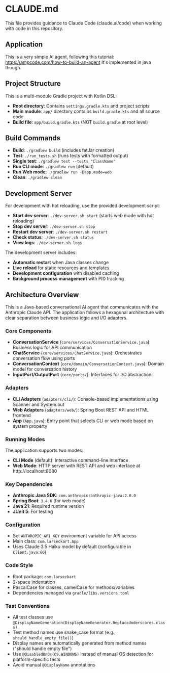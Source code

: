 # CLAUDE.md

This file provides guidance to Claude Code (claude.ai/code) when working with code in this repository.

## Application

This is a very simple AI agent, following this tutorial: https://ampcode.com/how-to-build-an-agent
It's implemented in java though.


## Project Structure

This is a multi-module Gradle project with Kotlin DSL:
- **Root directory**: Contains `settings.gradle.kts` and project scripts
- **Main module**: `app/` directory contains `build.gradle.kts` and all source code
- **Build file**: `app/build.gradle.kts` (NOT `build.gradle` at root level)

## Build Commands

- **Build**: `./gradlew build` (includes fatJar creation)
- **Test**: `./run_tests.sh` (runs tests with formatted output)
- **Single test**: `./gradlew test --tests "ClassName"`
- **Run CLI mode**: `./gradlew run` (default)
- **Run Web mode**: `./gradlew run -Dapp.mode=web`
- **Clean**: `./gradlew clean`

## Development Server

For development with hot reloading, use the provided development script:

- **Start dev server**: `./dev-server.sh start` (starts web mode with hot reloading)
- **Stop dev server**: `./dev-server.sh stop`
- **Restart dev server**: `./dev-server.sh restart`
- **Check status**: `./dev-server.sh status`
- **View logs**: `./dev-server.sh logs`

The development server includes:
- **Automatic restart** when Java classes change
- **Live reload** for static resources and templates
- **Development configuration** with disabled caching
- **Background process management** with PID tracking

## Architecture Overview

This is a Java-based conversational AI agent that communicates with the Anthropic Claude API. The application follows a hexagonal architecture with clear separation between business logic and I/O adapters.

### Core Components

- **ConversationService** (`core/services/ConversationService.java`): Business logic for API communication
- **ChatService** (`core/services/ChatService.java`): Orchestrates conversation flow using ports
- **ConversationContext** (`core/domain/ConversationContext.java`): Domain model for conversation history
- **InputPort/OutputPort** (`core/ports/`): Interfaces for I/O abstraction

### Adapters

- **CLI Adapters** (`adapters/cli/`): Console-based implementations using Scanner and System.out
- **Web Adapters** (`adapters/web/`): Spring Boot REST API and HTML frontend
- **App** (`App.java`): Entry point that selects CLI or web mode based on system property

### Running Modes

The application supports two modes:
- **CLI Mode** (default): Interactive command-line interface
- **Web Mode**: HTTP server with REST API and web interface at http://localhost:8080

### Key Dependencies

- **Anthropic Java SDK**: `com.anthropic:anthropic-java:2.0.0`
- **Spring Boot**: `3.4.6` (for web mode)
- **Java 21**: Required runtime version
- **JUnit 5**: For testing

### Configuration

- Set `ANTHROPIC_API_KEY` environment variable for API access
- Main class: `com.larseckart.App`
- Uses Claude 3.5 Haiku model by default (configurable in `Client.java:66`)

### Code Style

- Root package: `com.larseckart`
- 2-space indentation
- PascalCase for classes, camelCase for methods/variables
- Dependencies managed via `gradle/libs.versions.toml`

### Test Conventions

- All test classes use `@DisplayNameGeneration(DisplayNameGenerator.ReplaceUnderscores.class)`
- Test method names use snake_case format (e.g., `should_handle_empty_file()`)
- Display names are automatically generated from method names ("should handle empty file")
- Use `@DisabledOnOs(OS.WINDOWS)` instead of manual OS detection for platform-specific tests
- Avoid manual `@DisplayName` annotations